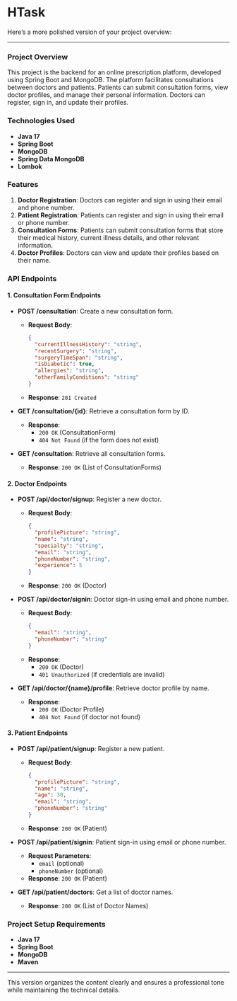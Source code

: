 # HTask

Here’s a more polished version of your project overview:

---

### Project Overview
This project is the backend for an online prescription platform, developed using Spring Boot and MongoDB. The platform facilitates consultations between doctors and patients. Patients can submit consultation forms, view doctor profiles, and manage their personal information. Doctors can register, sign in, and update their profiles.

### Technologies Used
- **Java 17**
- **Spring Boot**
- **MongoDB**
- **Spring Data MongoDB**
- **Lombok**

### Features

1. **Doctor Registration**: Doctors can register and sign in using their email and phone number.
2. **Patient Registration**: Patients can register and sign in using their email or phone number.
3. **Consultation Forms**: Patients can submit consultation forms that store their medical history, current illness details, and other relevant information.
4. **Doctor Profiles**: Doctors can view and update their profiles based on their name.

### API Endpoints

#### 1. Consultation Form Endpoints

- **POST /consultation**: Create a new consultation form.
  - **Request Body**:
    ```json
    {
      "currentIllnessHistory": "string",
      "recentSurgery": "string",
      "surgeryTimeSpan": "string",
      "isDiabetic": true,
      "allergies": "string",
      "otherFamilyConditions": "string"
    }
    ```
  - **Response**: `201 Created`
  
- **GET /consultation/{id}**: Retrieve a consultation form by ID.
  - **Response**:
    - `200 OK` (ConsultationForm)
    - `404 Not Found` (if the form does not exist)

- **GET /consultation**: Retrieve all consultation forms.
  - **Response**: `200 OK` (List of ConsultationForms)

#### 2. Doctor Endpoints

- **POST /api/doctor/signup**: Register a new doctor.
  - **Request Body**:
    ```json
    {
      "profilePicture": "string",
      "name": "string",
      "specialty": "string",
      "email": "string",
      "phoneNumber": "string",
      "experience": 5
    }
    ```
  - **Response**: `200 OK` (Doctor)
  
- **POST /api/doctor/signin**: Doctor sign-in using email and phone number.
  - **Request Body**:
    ```json
    {
      "email": "string",
      "phoneNumber": "string"
    }
    ```
  - **Response**:
    - `200 OK` (Doctor)
    - `401 Unauthorized` (if credentials are invalid)

- **GET /api/doctor/{name}/profile**: Retrieve doctor profile by name.
  - **Response**:
    - `200 OK` (Doctor Profile)
    - `404 Not Found` (if doctor not found)

#### 3. Patient Endpoints

- **POST /api/patient/signup**: Register a new patient.
  - **Request Body**:
    ```json
    {
      "profilePicture": "string",
      "name": "string",
      "age": 30,
      "email": "string",
      "phoneNumber": "string"
    }
    ```
  - **Response**: `200 OK` (Patient)

- **POST /api/patient/signin**: Patient sign-in using email or phone number.
  - **Request Parameters**: 
    - `email` (optional)
    - `phoneNumber` (optional)
  - **Response**: `200 OK` (Patient)

- **GET /api/patient/doctors**: Get a list of doctor names.
  - **Response**: `200 OK` (List of Doctor Names)

### Project Setup Requirements

- **Java 17**
- **Spring Boot**
- **MongoDB**
- **Maven**

---

This version organizes the content clearly and ensures a professional tone while maintaining the technical details.
